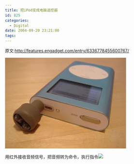 ```yaml
---
title: 把iPod变成电脑遥控器
id: 825
categories:
  - Digital
date: 2004-09-20 23:21:00
tags:
---
```


原文:http://features.engadget.com/entry/6336778455600767/

![](/images/2004/09/20_12741.jpg)

用红外接收音频信号，把音频转为命令，执行指令![](/images/2007/08/05_em053_7507.gif)